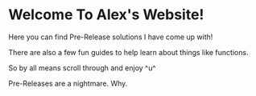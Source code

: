 # Welcome To Alex's Website!

Here you can find Pre-Release solutions I have come up with!

There are also a few fun guides to help learn about things like functions.

So by all means scroll through and enjoy ^u^



























Pre-Releases are a nightmare. Why.
